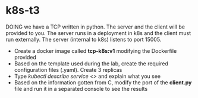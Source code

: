 # k8s-t3

DOING we have a TCP written in python. The server and the client will be provided to you. The server runs in a deployment in k8s and the client must run externally. The server (internal to k8s) listens to port 15005. 
* Create a docker image called **tcp-k8s:v1** modifying the Dockerfile provided
* Based on the template used during the lab, create the required configuration files (.yaml).  Create 3 replicas 
* Type _kubectl describe service <<Your-service-name>>_ and explain what you see
* Based on the information gotten from C, modify the port of the **client.py** file and run it in a separated console to see the results 

